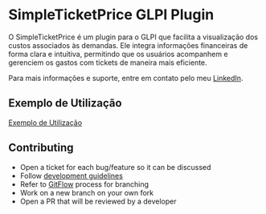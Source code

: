 # SimpleTicketPrice GLPI Plugin

O SimpleTicketPrice é um plugin para o GLPI que facilita a visualização dos custos associados às demandas. Ele integra informações financeiras de forma clara e intuitiva, permitindo que os usuários acompanhem e gerenciem os gastos com tickets de maneira mais eficiente.

Para mais informações e suporte, entre em contato pelo meu [LinkedIn](https://www.linkedin.com/in/samuel-vitor-lopes/).

## Exemplo de Utilização
[Exemplo de Utilização](https://github.com/user-attachments/assets/23b3340e-ef7e-41a2-8b20-59b99c2f8eac)


## Contributing

* Open a ticket for each bug/feature so it can be discussed
* Follow [development guidelines](http://glpi-developer-documentation.readthedocs.io/en/latest/plugins/index.html)
* Refer to [GitFlow](http://git-flow.readthedocs.io/) process for branching
* Work on a new branch on your own fork
* Open a PR that will be reviewed by a developer